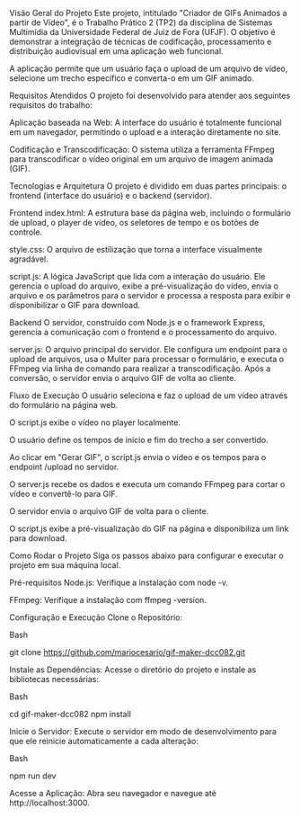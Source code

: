 Visão Geral do Projeto
Este projeto, intitulado "Criador de GIFs Animados a partir de Vídeo", é o Trabalho Prático 2 (TP2) da disciplina de Sistemas Multimídia da Universidade Federal de Juiz de Fora (UFJF). O objetivo é demonstrar a integração de técnicas de codificação, processamento e distribuição audiovisual em uma aplicação web funcional.

A aplicação permite que um usuário faça o upload de um arquivo de vídeo, selecione um trecho específico e converta-o em um GIF animado.

Requisitos Atendidos
O projeto foi desenvolvido para atender aos seguintes requisitos do trabalho:

Aplicação baseada na Web: A interface do usuário é totalmente funcional em um navegador, permitindo o upload e a interação diretamente no site.

Codificação e Transcodificação: O sistema utiliza a ferramenta FFmpeg para transcodificar o vídeo original em um arquivo de imagem animada (GIF).

Tecnologias e Arquitetura
O projeto é dividido em duas partes principais: o frontend (interface do usuário) e o backend (servidor).

Frontend
index.html: A estrutura base da página web, incluindo o formulário de upload, o player de vídeo, os seletores de tempo e os botões de controle.

style.css: O arquivo de estilização que torna a interface visualmente agradável.

script.js: A lógica JavaScript que lida com a interação do usuário. Ele gerencia o upload do arquivo, exibe a pré-visualização do vídeo, envia o arquivo e os parâmetros para o servidor e processa a resposta para exibir e disponibilizar o GIF para download.

Backend
O servidor, construído com Node.js e o framework Express, gerencia a comunicação com o frontend e o processamento do arquivo.

server.js: O arquivo principal do servidor. Ele configura um endpoint para o upload de arquivos, usa o Multer para processar o formulário, e executa o FFmpeg via linha de comando para realizar a transcodificação. Após a conversão, o servidor envia o arquivo GIF de volta ao cliente.

Fluxo de Execução
O usuário seleciona e faz o upload de um vídeo através do formulário na página web.

O script.js exibe o vídeo no player localmente.

O usuário define os tempos de início e fim do trecho a ser convertido.

Ao clicar em "Gerar GIF", o script.js envia o vídeo e os tempos para o endpoint /upload no servidor.

O server.js recebe os dados e executa um comando FFmpeg para cortar o vídeo e convertê-lo para GIF.

O servidor envia o arquivo GIF de volta para o cliente.

O script.js exibe a pré-visualização do GIF na página e disponibiliza um link para download.

Como Rodar o Projeto
Siga os passos abaixo para configurar e executar o projeto em sua máquina local.

Pré-requisitos
Node.js: Verifique a instalação com node -v.

FFmpeg: Verifique a instalação com ffmpeg -version.

Configuração e Execução
Clone o Repositório:

Bash

git clone https://github.com/mariocesario/gif-maker-dcc082.git

Instale as Dependências:
Acesse o diretório do projeto e instale as bibliotecas necessárias:

Bash

cd gif-maker-dcc082
npm install

Inicie o Servidor:
Execute o servidor em modo de desenvolvimento para que ele reinicie automaticamente a cada alteração:

Bash

npm run dev

Acesse a Aplicação:
Abra seu navegador e navegue até http://localhost:3000.